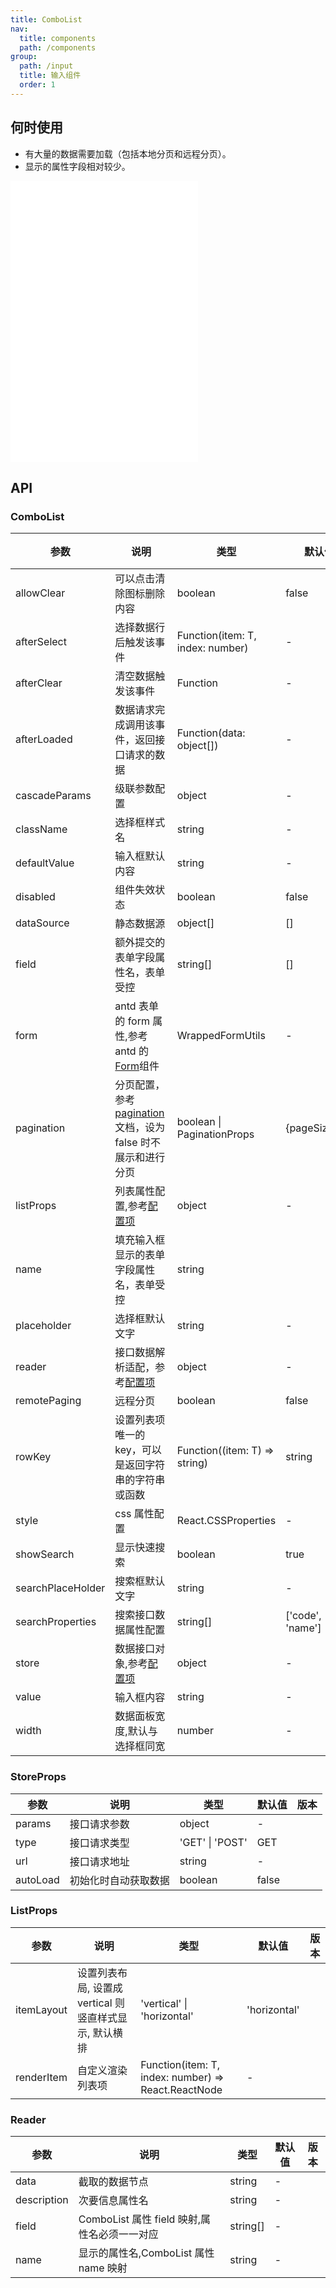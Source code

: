 ```yaml
---
title: ComboList
nav:
  title: components
  path: /components
group:
  path: /input
  title: 输入组件
  order: 1
---
```


## 何时使用

- 有大量的数据需要加载（包括本地分页和远程分页）。
- 显示的属性字段相对较少。

<embed src="./demo/basic.md"></embed>
<embed src="./demo/customListItem.md"></embed>
<embed src="./demo/nopagebar.md"></embed>

## API

### ComboList

| 参数              | 说明                                                                                                          | 类型                             | 默认值            | 版本 |     |
| ----------------- | ------------------------------------------------------------------------------------------------------------- | -------------------------------- | ----------------- | ---- | --- |
| allowClear        | 可以点击清除图标删除内容                                                                                      | boolean                          | false             |      |     |
| afterSelect       | 选择数据行后触发该事件                                                                                        | Function(item: T, index: number) | -                 |      |     |
| afterClear        | 清空数据触发该事件                                                                                            | Function                         | -                 |      |     |
| afterLoaded       | 数据请求完成调用该事件，返回接口请求的数据                                                                    | Function(data: object\[])        | -                 |      |     |
| cascadeParams     | 级联参数配置                                                                                                  | object                           | -                 |      |     |
| className         | 选择框样式名                                                                                                  | string                           | -                 |      |     |
| defaultValue      | 输入框默认内容                                                                                                | string                           | -                 |      |     |
| disabled          | 组件失效状态                                                                                                  | boolean                          | false             |      |     |
| dataSource        | 静态数据源                                                                                                    | object\[]                        | \[]               |      |     |
| field             | 额外提交的表单字段属性名，表单受控                                                                            | string\[]                        | \[]               |      |     |
| form              | antd 表单的 form 属性,参考 antd 的[Form](<https://ant.design/components/form-cn/#Form.create(options)>)组件   | WrappedFormUtils                 | -                 |      |     |
| pagination        | 分页配置，参考[pagination](https://ant.design/components/pagination-cn/)  文档，设为 false 时不展示和进行分页 | boolean \| PaginationProps       | {pageSize:15}     |      |
| listProps         | 列表属性配置,参考[配置项](#ListProps)                                                                         | object                           | -                 |      |     |
| name              | 填充输入框显示的表单字段属性名，表单受控                                                                      | string                           |                   |      |     |
| placeholder       | 选择框默认文字                                                                                                | string                           | -                 |      |     |
| reader            | 接口数据解析适配，参考[配置项](#Reader)                                                                       | object                           | -                 |      |     |
| remotePaging      | 远程分页                                                                                                      | boolean                          | false             |      |     |
| rowKey            | 设置列表项唯一的 key，可以是返回字符串的字符串或函数                                                          | Function((item: T) => string)    | string            | 'id' |     |
| style             | css 属性配置                                                                                                  | React.CSSProperties              | -                 |      |     |
| showSearch        | 显示快速搜索                                                                                                  | boolean                          | true              |      |     |
| searchPlaceHolder | 搜索框默认文字                                                                                                | string                           | -                 |      |     |
| searchProperties  | 搜索接口数据属性配置                                                                                          | string\[]                        | \['code', 'name'] |      |     |
| store             | 数据接口对象,参考[配置项](#StoreProps)                                                                        | object                           | -                 |      |     |
| value             | 输入框内容                                                                                                    | string                           | -                 |      |     |
| width             | 数据面板宽度,默认与选择框同宽                                                                                 | number                           | -                 |      |     |

### StoreProps

| 参数     | 说明                 | 类型            | 默认值 | 版本 |
| -------- | -------------------- | --------------- | ------ | ---- |
| params   | 接口请求参数         | object          | -      |      |
| type     | 接口请求类型         | 'GET' \| 'POST' | GET    |      |
| url      | 接口请求地址         | string          | -      |      |
| autoLoad | 初始化时自动获取数据 | boolean         | false  |      |

### ListProps

| 参数       | 说明                                                   | 类型                                                | 默认值       | 版本 |
| ---------- | ------------------------------------------------------ | --------------------------------------------------- | ------------ | ---- |
| itemLayout | 设置列表布局, 设置成 vertical 则竖直样式显示, 默认横排 | 'vertical' \| 'horizontal'                          | 'horizontal' |      |
| renderItem | 自定义渲染列表项                                       | Function(item: T, index: number) => React.ReactNode | -            |      |

### Reader

| 参数        | 说明                                         | 类型      | 默认值 | 版本 |
| ----------- | -------------------------------------------- | --------- | ------ | ---- |
| data        | 截取的数据节点                               | string    | -      |      |
| description | 次要信息属性名                               | string    | -      |      |
| field       | ComboList 属性 field 映射,属性名必须一一对应 | string\[] | -      |      |
| name        | 显示的属性名,ComboList 属性 name 映射        | string    | -      |      |
